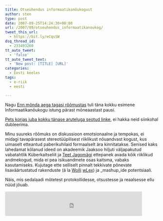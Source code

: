 ```yaml
---
title: Otseühendus informaatikanõukogust
author: sten
type: post
date: 2007-09-25T14:24:30+00:00
url: /2007/09/otseuhendus_informaatikanoukog/
tweet_this_url:
  - https://bit.ly/eCqsSW
dsq_thread_id:
  - 233493260
tt_auto_tweet:
  - 'false'
tt_auto_tweet_text:
  - 'New post: [TITLE] [URL]'
categories:
  - Eesti keeles
tags:
  - e-riik
  - eesti

---
```

Nagu [Enn mõnda aega tagasi rõõmustas][1] tuli täna kokku esimene Informaatikanõukogu istung pärast mõneaastast pausi.

[Pets korjas juba kokku tänase aruteluga seotud linke][2], ei hakka neid siinkohal dubleerima.

Minu suureks rõõmuks on diskussioon emotsionaalne ja tempokas, ei midagi tavapärasest stereotüüpilisest riiklikust nõuandvast kogust, kus uimaselt etteantud paberikuhilaid formaalselt ära kinnitatakse. Senised kaks lahedamat kõlanud ideed on akadeemik Jaaksoo hiljuti väljapakutud vabatahtlik Küberkaitseliit ja [Teet Jagomägi][3] ettepanek avada kõik riiklikud andmekogud, mida ei pea isikuandmete osas kaitsma, vabaks kasutamiseks. Kujutage ette selliselt pinnalt tekkivate põnevate lisaväärtustatud rakenduste (á la [Wolli][4] [wLex][5]) ja _mashup_ide potentsiaali.

Näis, mis sedalaadi mõtetest protokollidesse, otsustesse ja reaalsesse ellu nüüd jõuab.

<iframe src="http://www.facebook.com/plugins/like.php?href=http%3A%2F%2Fsten.tamkivi.com%2F2007%2F09%2Fotseuhendus_informaatikanoukog%2F&layout=standard&show_faces=true&width=450&action=like&colorscheme=light&height=80" scrolling="no" frameborder="0" style="border:none; overflow:hidden; width:450px; height:80px;" allowTransparency="true"></iframe>

 [1]: http://ennsaar.blogspot.com/2007/09/lpuks-ometi-informaatikanukogu-ttab.html
 [2]: http://www.tehnokratt.net/2007/09/25#a33985
 [3]: http://www.regio.ee
 [4]: http://wolli.blogspot.com/
 [5]: http://wlex.lc.ee/wlex.cgi
